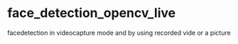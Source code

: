 # face_detection_opencv_live
facedetection in videocapture mode and by using recorded vide or a picture
